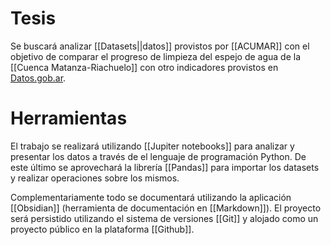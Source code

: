 # Tesis

Se buscará analizar [[Datasets||datos]] provistos por [[ACUMAR]] con el objetivo de comparar el progreso de limpieza del espejo de agua de la [[Cuenca Matanza-Riachuelo]] con otro indicadores provistos en [Datos.gob.ar](https://www.datos.gob.ar).

# Herramientas

El trabajo se realizará utilizando [[Jupiter notebooks]] para analizar y presentar los datos a través de el lenguaje de programación Python. De este último se aprovechará la librería [[Pandas]] para importar los datasets y realizar operaciones sobre los mismos.

Complementariamente todo se documentará utilizando la aplicación [[Obsidian]] (herramienta de documentación en [[Markdown]]). El proyecto será persistido utilizando el sistema de versiones [[Git]] y alojado como un proyecto público en la plataforma [[Github]].